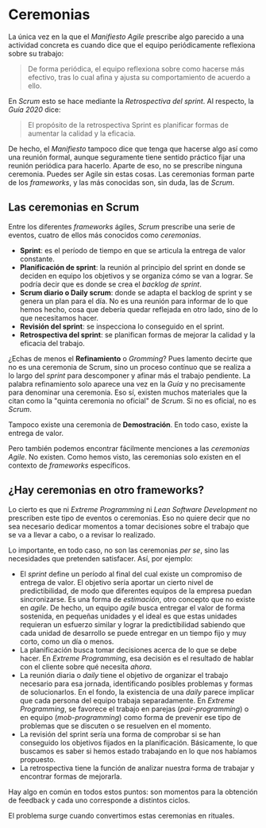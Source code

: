 # Ceremonias

La única vez en la que el _Manifiesto Agile_ prescribe algo parecido a una actividad concreta es cuando dice que el equipo periódicamente reflexiona sobre su trabajo:

> De forma periódica, el equipo reflexiona sobre como hacerse más efectivo, tras lo cual afina y ajusta su comportamiento de acuerdo a ello.

En _Scrum_ esto se hace mediante la _Retrospectiva del sprint_. Al respecto, la _Guía 2020_ dice:

> El propósito de la retrospectiva Sprint es planificar formas de aumentar la calidad y la eficacia.

De hecho, el _Manifiesto_ tampoco dice que tenga que hacerse algo así como una reunión formal, aunque seguramente tiene sentido práctico fijar una reunión periódica para hacerlo. Aparte de eso, no se prescribe ninguna ceremonia. Puedes ser Agile sin estas cosas. Las ceremonias forman parte de los _frameworks_, y las más conocidas son, sin duda, las de _Scrum_.

## Las ceremonias en Scrum

Entre los diferentes _frameworks_ ágiles, _Scrum_ prescribe una serie de eventos, cuatro de ellos más conocidos como _ceremonias_.

* **Sprint**: es el período de tiempo en que se articula la entrega de valor constante.
* **Planificación de sprint**: la reunión al principio del sprint en donde se deciden en equipo los objetivos y se organiza cómo se van a lograr. Se podría decir que es donde se crea el _backlog de sprint_.
* **Scrum diario o Daily scrum**: donde se adapta el backlog de sprint y se genera un plan para el día. No es una reunión para informar de lo que hemos hecho, cosa que debería quedar reflejada en otro lado, sino de lo que necesitamos hacer.
* **Revisión del sprint**: se inspecciona lo conseguido en el sprint.
* **Retrospectiva del sprint**: se planifican formas de mejorar la calidad y la eficacia del trabajo.

¿Echas de menos el **Refinamiento** o _Gromming_? Pues lamento decirte que no es una ceremonia de Scrum, sino un proceso contínuo que se realiza a lo largo del _sprint_ para descomponer y afinar más el trabajo pendiente. La palabra refinamiento solo aparece una vez en la _Guía_ y no precisamente para denominar una ceremonia. Eso sí, existen muchos materiales que la citan como la "quinta ceremonia no oficial" de _Scrum_. Si no es oficial, no es _Scrum_.

Tampoco existe una ceremonia de **Demostración**. En todo caso, existe la entrega de valor.

Pero también podemos encontrar fácilmente menciones a las _ceremonias Agile_. No existen. Como hemos visto, las ceremonias solo existen en el contexto de _frameworks_ específicos.

## ¿Hay ceremonias en otro frameworks?

Lo cierto es que ni _Extreme Programming_ ni _Lean Software Development_ no prescriben este tipo de eventos o ceremonias. Eso no quiere decir que no sea necesario dedicar momentos a tomar decisiones sobre el trabajo que se va a llevar a cabo, o a revisar lo realizado.

Lo importante, en todo caso, no son las ceremonias _per se_, sino las necesidades que pretenden satisfacer. Así, por ejemplo:

* El _sprint_ define un período al final del cual existe un compromiso de entrega de valor. El objetivo sería aportar un cierto nivel de predictibilidad, de modo que diferentes equipos de la empresa puedan sincronizarse. Es una forma de _estimación_, otro concepto que no existe en _agile_. De hecho, un equipo _agile_ busca entregar el valor de forma sostenida, en pequeñas unidades y el ideal es que estas unidades requieran un esfuerzo similar y lograr la predictibilidad sabiendo que cada unidad de desarrollo se puede entregar en un tiempo fijo y muy corto, como un día o menos.
* La planificación busca tomar decisiones acerca de lo que se debe hacer. En _Extreme Programming_, esa decisión es el resultado de hablar con el cliente sobre qué necesita _ahora_.
* La reunión diaria o _daily_ tiene el objetivo de organizar el trabajo necesario para esa jornada, identificando posibles problemas y formas de solucionarlos. En el fondo, la existencia de una _daily_ parece implicar que cada persona del equipo trabaja separadamente. En _Extreme Programming_, se favorece el trabajo en parejas (_pair-programming_) o en equipo (_mob-programming_) como forma de prevenir ese tipo de problemas que se discuten o se resuelven en el momento.
* La revisión del sprint sería una forma de comprobar si se han conseguido los objetivos fijados en la planificación. Básicamente, lo que buscamos es saber si hemos estado trabajando en lo que nos habíamos propuesto.
* La retrospectiva tiene la función de analizar nuestra forma de trabajar y encontrar formas de mejorarla. 

Hay algo en común en todos estos puntos: son momentos para la obtención de feedback y cada uno corresponde a distintos ciclos.

El problema surge cuando convertimos estas ceremonias en rituales.
